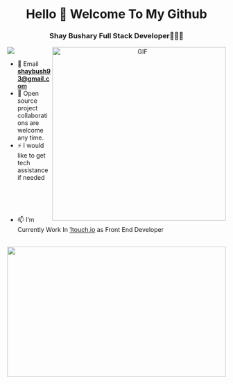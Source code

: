 <h1 align='center'>Hello 👋 Welcome To My Github</h1> 
<h3 align='center'>Shay Bushary Full Stack Developer🧑🏻‍💻</h3>

<a target="_blank" align="center">
  <img align="right" top="300" height="400" width="400" alt="GIF" src="https://dcubedata.com/images/ezgif.com-gif-maker-10.gif">
</a>

<img src="https://skillicons.dev/icons?i=angular,nestjs,typescript,bootstrap,rxjs,java,js,mongodb,mysql,nodejs,redux,sass,react,html,css,tailwind,nextjs&perline=7" />

- 📩 Email **shaybush93@gmail.com**
- 🤝 Open source project collaborations are welcome any time.
- ⚡ I would like to get tech assistance if needed
<br/>
<br/>
<br/>


- 📫 I’m Currently Work In <a target="_blank" href="https://www.1touch.io/">1touch.io</a> as Front End Developer 
<br/>
<a target="_blank" href="https://www.1touch.io/">
  <img align="left" height="300" width="100%" src="https://images.crunchbase.com/image/upload/c_lpad,f_auto,q_auto:eco,dpr_1/bv1ei7f0fkig81elvl7d">
</a>
